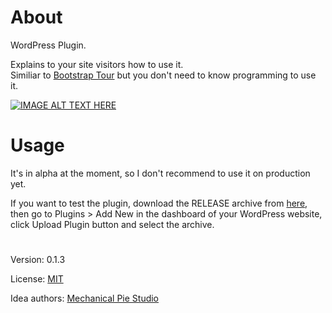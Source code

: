 # About
WordPress Plugin.

Explains to your site visitors how to use it.   
Similiar to [Bootstrap Tour](https://bootstraptour.com/) but you don't need to know programming to use it.

[![IMAGE ALT TEXT HERE](https://img.youtube.com/vi/lf-gFjWmY9M/0.jpg)](https://www.youtube.com/watch?v=lf-gFjWmY9M)

# Usage  
  
It's in alpha at the moment, so I don't recommend to use it on production yet.


If you want to test the plugin, download the RELEASE archive from [here](https://github.com/vladlu/the-guide/releases), then go to Plugins > Add New in the dashboard of your WordPress website, click Upload Plugin button and select the archive.

#

Version: 0.1.3

License: [MIT](https://github.com/vladlu/the-guide/blob/master/LICENSE)

Idea authors: [Mechanical Pie Studio](https://mechanical-pie.com/)
